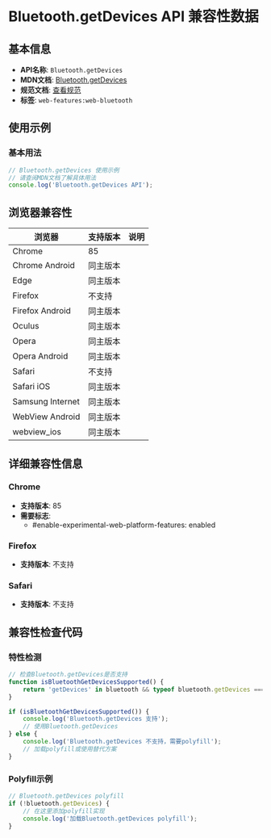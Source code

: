 # Bluetooth.getDevices API 兼容性数据

## 基本信息

- **API名称**: `Bluetooth.getDevices`
- **MDN文档**: [Bluetooth.getDevices](https://developer.mozilla.org/docs/Web/API/Bluetooth/getDevices)
- **规范文档**: [查看规范](https://webbluetoothcg.github.io/web-bluetooth/#dom-bluetooth-getdevices)
- **标签**: `web-features:web-bluetooth`

## 使用示例

### 基本用法

```javascript
// Bluetooth.getDevices 使用示例
// 请查阅MDN文档了解具体用法
console.log('Bluetooth.getDevices API');
```

## 浏览器兼容性

| 浏览器 | 支持版本 | 说明 |
|--------|----------|------|
| Chrome | 85 |  |
| Chrome Android | 同主版本 |  |
| Edge | 同主版本 |  |
| Firefox | 不支持 |  |
| Firefox Android | 同主版本 |  |
| Oculus | 同主版本 |  |
| Opera | 同主版本 |  |
| Opera Android | 同主版本 |  |
| Safari | 不支持 |  |
| Safari iOS | 同主版本 |  |
| Samsung Internet | 同主版本 |  |
| WebView Android | 同主版本 |  |
| webview_ios | 同主版本 |  |

## 详细兼容性信息

### Chrome

- **支持版本**: 85
- **需要标志**: 
  - #enable-experimental-web-platform-features: enabled

### Firefox

- **支持版本**: 不支持

### Safari

- **支持版本**: 不支持

## 兼容性检查代码

### 特性检测

```javascript
// 检查Bluetooth.getDevices是否支持
function isBluetoothGetDevicesSupported() {
    return 'getDevices' in bluetooth && typeof bluetooth.getDevices === 'function';
}

if (isBluetoothGetDevicesSupported()) {
    console.log('Bluetooth.getDevices 支持');
    // 使用Bluetooth.getDevices
} else {
    console.log('Bluetooth.getDevices 不支持，需要polyfill');
    // 加载polyfill或使用替代方案
}
```

### Polyfill示例

```javascript
// Bluetooth.getDevices polyfill
if (!bluetooth.getDevices) {
    // 在这里添加polyfill实现
    console.log('加载Bluetooth.getDevices polyfill');
}
```

